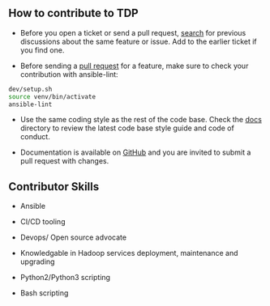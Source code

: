 ## How to contribute to TDP

* Before you open a ticket or send a pull request, [search](https://github.com/TOSIT-FR/ansible-tdp-roles/issues) for previous discussions about the same feature or issue. Add to the earlier ticket if you find one.

* Before sending a [pull request](https://github.com/TOSIT-FR/ansible-tdp-roles/pulls) for a feature, make sure to check your contribution with ansible-lint:

```bash
dev/setup.sh
source venv/bin/activate
ansible-lint
```

* Use the same coding style as the rest of the code base. Check the [docs](https://github.com/TOSIT-FR/ansible-tdp-roles/tree/master/plugins) directory to review the latest code base style guide and code of conduct.

* Documentation is available on [GitHub](https://github.com/TOSIT-FR/ansible-tdp-roles/tree/master/docs) and you are invited to submit a pull request with changes.

## Contributor Skills

* Ansible

* CI/CD tooling

* Devops/ Open source advocate

* Knowledgable in Hadoop services deployment, maintenance and upgrading

* Python2/Python3 scripting

* Bash scripting
